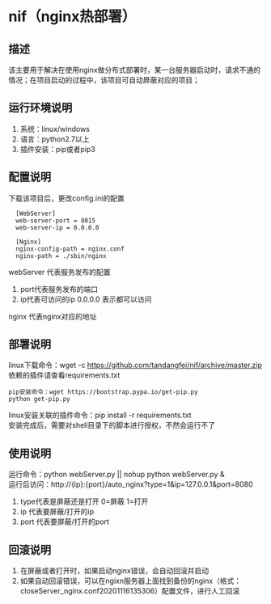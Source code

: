 # nif（nginx热部署）
## 描述  
该主要用于解决在使用nginx做分布式部署时，某一台服务器启动时，请求不通的情况；在项目启动的过程中，该项目可自动屏蔽对应的项目；  

## 运行环境说明
1. 系统：linux/windows
2. 语言：python2.7以上
3. 插件安装：pip或者pip3

## 配置说明
下载该项目后，更改config.ini的配置
```
  [WebServer]
  web-server-port = 8015
  web-server-ip = 0.0.0.0
  
  [Nginx]
  nginx-config-path = nginx.conf
  nginx-path = ./sbin/nginx
```

webServer 代表服务发布的配置  
1. port代表服务发布的端口
2. ip代表可访问的ip 0.0.0.0 表示都可以访问

nginx 代表nginx对应的地址

## 部署说明
linux下载命令：wget -c https://github.com/tandangfei/nif/archive/master.zip   
依赖的插件请查看requirements.txt  
```
pip安装命令：wget https://bootstrap.pypa.io/get-pip.py  
python get-pip.py  
```
linux安装关联的插件命令：pip install -r requirements.txt  
安装完成后，需要对shell目录下的脚本进行授权，不然会运行不了


## 使用说明
运行命令：python webServer.py  ||  nohup python webServer.py &  
运行后访问：http://{ip}:{port}/auto_nginx?type=1&ip=127.0.0.1&port=8080
1. type代表是屏蔽还是打开 0=屏蔽 1=打开
2. ip 代表要屏蔽/打开的ip
3. port 代表要屏蔽/打开的port

## 回滚说明
1. 在屏蔽或者打开时，如果启动nginx错误，会自动回滚并启动
2. 如果自动回滚错误，可以在ngixn服务器上面找到备份的nginx（格式：closeServer_nginx.conf20201116135306）配置文件，进行人工回滚
